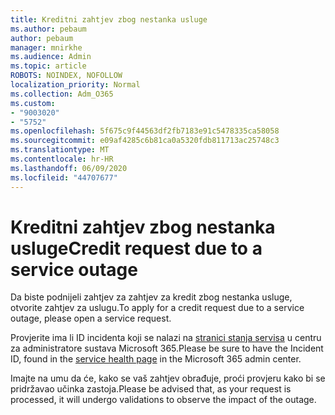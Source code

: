 ```yaml
---
title: Kreditni zahtjev zbog nestanka usluge
ms.author: pebaum
author: pebaum
manager: mnirkhe
ms.audience: Admin
ms.topic: article
ROBOTS: NOINDEX, NOFOLLOW
localization_priority: Normal
ms.collection: Adm_O365
ms.custom:
- "9003020"
- "5752"
ms.openlocfilehash: 5f675c9f44563df2fb7183e91c5478335ca58058
ms.sourcegitcommit: e09af4285c6b81ca0a5320fdb811713ac25748c3
ms.translationtype: MT
ms.contentlocale: hr-HR
ms.lasthandoff: 06/09/2020
ms.locfileid: "44707677"
---
```

# <a name="credit-request-due-to-a-service-outage"></a><span data-ttu-id="e7e17-102">Kreditni zahtjev zbog nestanka usluge</span><span class="sxs-lookup"><span data-stu-id="e7e17-102">Credit request due to a service outage</span></span>

<span data-ttu-id="e7e17-103">Da biste podnijeli zahtjev za zahtjev za kredit zbog nestanka usluge, otvorite zahtjev za uslugu.</span><span class="sxs-lookup"><span data-stu-id="e7e17-103">To apply for a credit request due to a service outage, please open a service request.</span></span>

<span data-ttu-id="e7e17-104">Provjerite ima li ID incidenta koji se nalazi na [stranici stanja servisa](https://docs.microsoft.com/office365/enterprise/view-service-health) u centru za administratore sustava Microsoft 365.</span><span class="sxs-lookup"><span data-stu-id="e7e17-104">Please be sure to have the Incident ID, found in the [service health page](https://docs.microsoft.com/office365/enterprise/view-service-health) in the Microsoft 365 admin center.</span></span>

<span data-ttu-id="e7e17-105">Imajte na umu da će, kako se vaš zahtjev obrađuje, proći provjeru kako bi se pridržavao učinka zastoja.</span><span class="sxs-lookup"><span data-stu-id="e7e17-105">Please be advised that, as your request is processed, it will undergo validations to observe the impact of the outage.</span></span>
